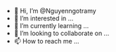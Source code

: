 - 👋 Hi, I’m @Nguyenngotramy
- 👀 I’m interested in ...
- 🌱 I’m currently learning ...
- 💞️ I’m looking to collaborate on ...
- 📫 How to reach me ...

<!---
Nguyenngotramy/Nguyenngotramy is a ✨ special ✨ repository because its `README.md` (this file) appears on your GitHub profile.
You can click the Preview link to take a look at your changes.
--->
